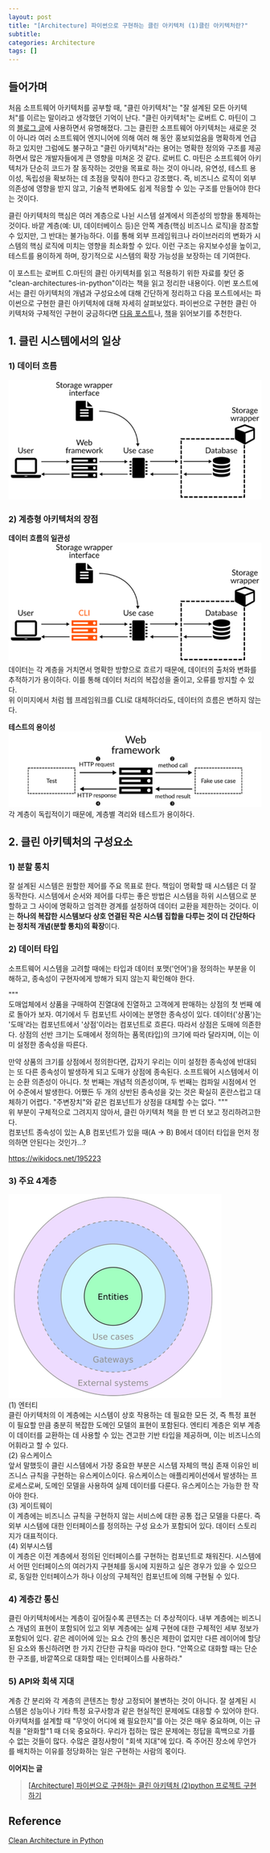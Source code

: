 ```yaml
---
layout: post
title: "[Architecture] 파이썬으로 구현하는 클린 아키텍처 (1)클린 아키텍처란?"
subtitle:
categories: Architecture
tags: []
---
```

## 들어가며  
  
처음 소프트웨어 아키텍처를 공부할 때, "클린 아키텍처"는 "잘 설계된 모든 아키텍처"를 이르는 말이라고 생각했던 기억이 난다. "클린 아키텍처"는 로버트 C. 마틴이 그의 [블로그 글](https://blog.cleancoder.com/uncle-bob/2012/08/13/the-clean-architecture.html)에   사용하면서 유명해졌다. 그는 클린한 소프트웨어 아키텍처는 새로운 것이 아니라 여러 소프트웨어 엔지니어에 의해 여러 해 동안 홍보되었음을 명확하게 언급하고 있지만 그럼에도 불구하고 "클린 아키텍처"라는 용어는 명확한 정의와 구조를 제공하면서 많은 개발자들에게 큰 영향을 미쳐온 것 같다. 로버트 C.   마틴은 소프트웨어 아키텍처가 단순히 코드가 잘 동작하는 것만을 목표로 하는 것이 아니라, 유연성, 테스트 용이성, 독립성을 확보하는 데 초점을 맞춰야 한다고 강조했다. 즉, 비즈니스 로직이 외부 의존성에 영향을 받지 않고, 기술적 변화에도 쉽게 적응할 수 있는 구조를 만들어야 한다는 것이다.    
  
클린 아키텍처의 핵심은 여러 계층으로 나뉜 시스템 설계에서 의존성의 방향을 통제하는 것이다. 바깥 계층(예: UI, 데이터베이스 등)은 안쪽 계층(핵심 비즈니스 로직)을 참조할 수 있지만, 그 반대는 불가능하다. 이를 통해 외부 프레임워크나 라이브러리의 변화가 시스템의 핵심 로직에 미치는 영향을   최소화할 수 있다. 이런 구조는 유지보수성을 높이고, 테스트를 용이하게 하며, 장기적으로 시스템의 확장 가능성을 보장하는 데 기여한다.  
  
이 포스트는 로버트 C.마틴의 클린 아키텍처를 읽고 적용하기 위한 자료를 찾던 중 "clean-architectures-in-python"이라는 책을 읽고 정리한 내용이다. 이번 포스트에서는 클린 아키텍처의 개념과 구성요소에 대해 간단하게 정리하고 다음 포스트에서는 파이썬으로 구현한 클린 아키텍처에 대해   자세히 살펴보았다. 파이썬으로 구현한 클린 아키텍처와 구체적인 구현이 궁금하다면 [다음 포스트](https://aohus.github.io/architecture/clean-architectures-in-python-2/)나, [책](https://leanpub.com/clean-architectures-in-python)을 읽어보기를 추천한다.  
  
  
## 1. 클린 시스템에서의 일상    
### 1) 데이터 흐름    
  
![2024-09-05-python-clean-01.png](https://github.com/aohus/aohus.github.io/blob/main/assets/images/posts/2024-09-05-python-clean-01.png?raw=true)    
  
### 2) 계층형 아키텍처의 장점    
**데이터 흐름의 일관성**    
![2024-09-05-python-clean-02.png](https://github.com/aohus/aohus.github.io/blob/main/assets/images/posts/2024-09-05-python-clean-02.png?raw=true)    
데이터는 각 계층을 거치면서 명확한 방향으로 흐르기 때문에, 데이터의 출처와 변화를 추적하기가 용이하다. 이를 통해 데이터 처리의 복잡성을 줄이고, 오류를 방지할 수 있다.  
위 이미지에서 처럼 웹 프레임워크를 CLI로 대체하더라도, 데이터의 흐름은 변하지 않는다.   
  
**테스트의 용이성**  
![2024-09-05-python-clean-03.png](https://github.com/aohus/aohus.github.io/blob/main/assets/images/posts/2024-09-05-python-clean-03.png?raw=true)    
각 계층이 독립적이기 때문에, 계층별 격리와 테스트가 용이하다.   
  
  
## 2. 클린 아키텍처의 구성요소  
### 1) 분할 통치  
잘 설계된 시스템은 원할한 제어를 주요 목표로 한다. 책임이 명확할 때 시스템은 더 잘 동작한다. 시스템에서 순서와 제어를 다루는 좋은 방법은 시스템을 하위 시스템으로 분할하고 그 사이에 명확하고 엄격한 경계를 설정하여 데이터 교환을 제한하는 것이다. 이는 **하나의 복잡한 시스템보다 상호 연결된   작은 시스템 집합을 다루는 것이 더 간단하다는 정치적 개념(분할 통치)의 확장**이다.  
  
### 2) 데이터 타입  
소프트웨어 시스템을 고려할 때에는 타입과 데이터 포맷('언어')을 정의하는 부분을 이해하고, 종속성이 구현자에게 방해가 되지 않는지 확인해야 한다.
  
"""  
도매업체에서 상품을 구매하여 진열대에 진열하고 고객에게 판매하는 상점의 첫 번째 예로 돌아가 보자. 여기에서 두 컴포넌트 사이에는 분명한 종속성이 있다. 데이터('상품')는 '도매'라는 컴포넌트에서 '상점'이라는 컴포넌트로 흐른다. 따라서 상점은 도매에 의존한다. 상점의 선반 크기는 도매에서   정의하는 품목(타입)의 크기에 따라 달라지며, 이는 이미 설정한 종속성을 따른다.  
  
만약 상품의 크기를 상점에서 정의한다면, 갑자기 우리는 이미 설정한 종속성에 반대되는 또 다른 종속성이 발생하게 되고 도매가 상점에 종속된다. 소프트웨어 시스템에서 이는 순환 의존성이 아니다. 첫 번째는 개념적 의존성이며, 두 번째는 컴파일 시점에서 언어 수준에서 발생한다. 어쨌든 두 개의 상반된   종속성을 갖는 것은 확실히 혼란스럽고 대체하기 어렵다. "주변장치"와 같은 컴포넌트가 상점을 대체할 수는 없다.
"""  
위 부분이 구체적으로 그려지지 않아서, 클린 아키텍처 책을 한 번 더 보고 정리하려고한다.   
컴포넌트 종속성이 있는 A,B 컴포넌트가 있을 때(A -> B) B에서 데이터 타입을 먼저 정의하면 안된다는 것인가...?
  
https://wikidocs.net/195223  
  
### 3) 주요 4계층  
![2024-09-05-python-clean-04.png](https://github.com/aohus/aohus.github.io/blob/main/assets/images/posts/2024-09-05-python-clean-04.png?raw=true)    
(1) 엔터티  
클린 아키텍처의 이 계층에는 시스템이 상호 작용하는 데 필요한 모든 것, 즉 특정 표현이 필요할 만큼 충분히 복잡한 도메인 모델의 표현이 포함된다. 엔티티 계층은 외부 계층이 데이터를 교환하는 데 사용할 수 있는 견고한 기반 타입을 제공하며, 이는 비즈니스의 어휘라고 할 수 있다.  
(2) 유스케이스  
앞서 말했듯이 클린 시스템에서 가장 중요한 부분은 시스템 자체의 핵심 존재 이유인 비즈니스 규칙을 구현하는 유스케이스이다. 유스케이스는 애플리케이션에서 발생하는 프로세스로써, 도메인 모델을 사용하여 실제 데이터를 다룬다. 유스케이스는 가능한 한 작아야 한다.   
(3) 게이트웨이  
이 계층에는 비즈니스 규칙을 구현하지 않는 서비스에 대한 공통 접근 모델을 다룬다. 즉 외부 시스템에 대한 인터페이스를 정의하는 구성 요소가 포함되어 있다. 데이터 스토리지가 대표적이다.   
(4) 외부시스템  
이 계층은 이전 계층에서 정의된 인터페이스를 구현하는 컴포넌트로 채워진다. 시스템에서 어떤 인터페이스의 여러가지 구현체를 동시에 지원하고 싶은 경우가 있을 수 있으므로, 동일한 인터페이스가 하나 이상의 구체적인 컴포넌트에 의해 구현될 수 있다.   
  
### 4) 계층간 통신  
클린 아키텍처에서는 계층이 깊어질수록 콘텐츠는 더 추상적이다. 내부 계층에는 비즈니스 개념의 표현이 포함되어 있고 외부 계층에는 실제 구현에 대한 구체적인 세부 정보가 포함되어 있다. 같은 레이어에 있는 요소 간의 통신은 제한이 없지만 다른 레이어에 할당된 요소와 통신하려면 한 가지 간단한   규칙을 따라야 한다. "안쪽으로 대화할 때는 단순한 구조를, 바깥쪽으로 대화할 때는 인터페이스를 사용하라."  
  
### 5) API와 회색 지대  
계층 간 분리와 각 계층의 콘텐츠는 항상 고정되어 불변하는 것이 아니다. 잘 설계된 시스템은 성능이나 기타 특정 요구사항과 같은 현실적인 문제에도 대응할 수 있어야 한다. 아키텍처를 설계할 때 "무엇이 어디에 왜 필요한지"를 아는 것은 매우 중요하며, 이는 규칙을 "완화할"1 때 더욱 중요하다. 우리가 접하는 많은 문제에는 정답을 흑백으로 가를 수 없는 것들이 많다. 수많은 결정사항이 "회색 지대"에 있다. 즉 주어진 장소에 무언가를 배치하는 이유를 정당화하는 일은 구현하는 사람의 몫이다.  
  
  
**이어지는 글**
> [\[Architecture\] 파이썬으로 구현하는 클린 아키텍처 (2)python 프로젝트 구현하기](https://aohus.github.io/architecture/2024/09/05/clean-architectures-in-python-2.html)  

## Reference  
[Clean Architecture in Python](https://leanpub.com/clean-architectures-in-python)